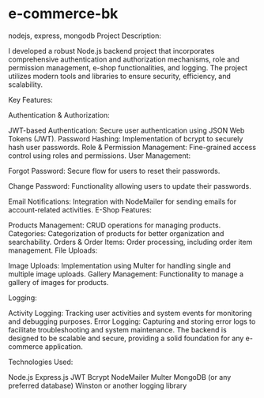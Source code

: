 # e-commerce-bk
nodejs, express, mongodb
Project Description:

I developed a robust Node.js backend project that incorporates comprehensive authentication and authorization mechanisms, role and permission management, e-shop functionalities, and logging. The project utilizes modern tools and libraries to ensure security, efficiency, and scalability.

Key Features:

Authentication & Authorization:

JWT-based Authentication: Secure user authentication using JSON Web Tokens (JWT).
Password Hashing: Implementation of bcrypt to securely hash user passwords.
Role & Permission Management: Fine-grained access control using roles and permissions.
User Management:

Forgot Password: Secure flow for users to reset their passwords.

Change Password: Functionality allowing users to update their passwords.

Email Notifications: Integration with NodeMailer for sending emails for account-related activities.
E-Shop Features:

Products Management: CRUD operations for managing products.
Categories: Categorization of products for better organization and searchability.
Orders & Order Items: Order processing, including order item management.
File Uploads:

Image Uploads: Implementation using Multer for handling single and multiple image uploads.
Gallery Management: Functionality to manage a gallery of images for products.

Logging:

Activity Logging: Tracking user activities and system events for monitoring and debugging purposes.
Error Logging: Capturing and storing error logs to facilitate troubleshooting and system maintenance.
The backend is designed to be scalable and secure, providing a solid foundation for any e-commerce application.

Technologies Used:

Node.js
Express.js
JWT
Bcrypt
NodeMailer
Multer
MongoDB (or any preferred database)
Winston or another logging library
